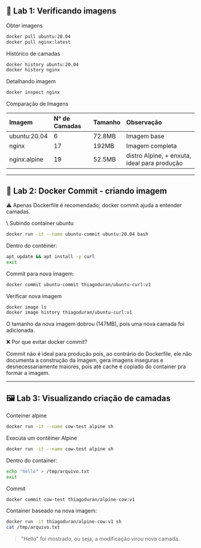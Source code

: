 ## 🔬 Lab 1: Verificando imagens

Obter imagens

```bash
docker pull ubuntu:20.04
docker pull nginx:latest
```

Histórico de camadas

```bash
docker history ubuntu:20.04
docker history nginx
```

Detalhando imagem
```bash
docker inspect nginx
```

Comparação de Imagens

| Imagem | N° de Camadas | Tamanho | Observação |
| :--- | :--- | :--- | :--- |
| ubuntu:20.04 | 6 | 72.8MB | Imagem base |
| nginx | 17 | 192MB | Imagem completa |
| nginx:alpine | 19 | 52.5MB | distro Alpine, + enxuta, ideal para produção |

---

## 🧪 Lab 2: Docker Commit - criando imagem

⚠️ Apenas Dockerfile é recomendado; docker commit ajuda a entender camadas.

\ Subindo container ubuntu
```bash
docker run -it --name ubuntu-commit ubuntu:20.04 bash
```

Dentro do contêiner:
```bash
apt update && apt install -y curl
exit
```

Commit para nova imagem:
```bash
docker commit ubuntu-commit thiagoduran/ubuntu-curl:v1
```

Verificar nova imagem
```bash
docker image ls
docker image history thiagoduran/ubuntu-curl:v1
```

O tamanho da nova imagem dobrou (147MB), pois uma nova camada foi adicionada.

❌ Por que evitar docker commit?

Commit não é ideal para produção pois, ao contrário do Dockerfile, ele não documenta a construção da imagem, gera imagens inseguras e desnecessariamente maiores, pois até cache é copiado do container pra formar a imagem.

---

## 🖼️ Lab 3: Visualizando criação de camadas

Conteiner alpine
```bash
docker run -it --name cow-test alpine sh
```

Executa um contêiner Alpine
```bash
docker run -it --name cow-test alpine sh
```

Dentro do container:
```bash
echo "hello" > /tmp/arquivo.txt
exit
```

Commit
```bash
docker commit cow-test thiagoduran/alpine-cow:v1
```

Container baseado na nova imagem:
```bash
docker run -it thiagoduran/alpine-cow:v1 sh
cat /tmp/arquivo.txt
```

> "Hello" foi mostrado, ou seja, a modificação virou nova camada.